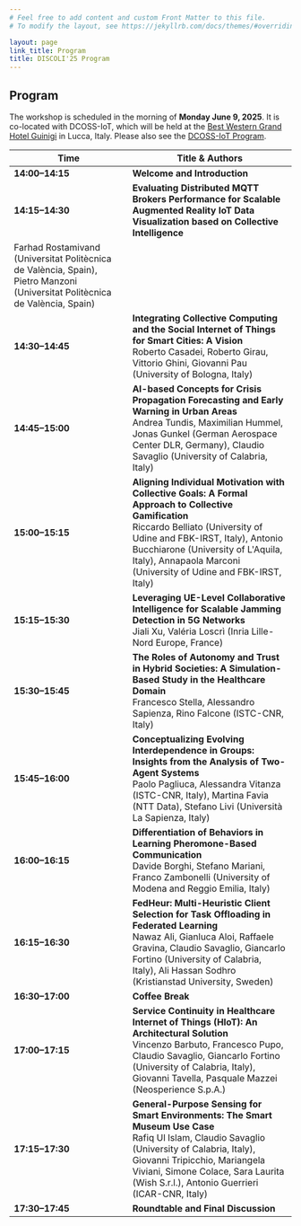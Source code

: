 ```yaml
---
# Feel free to add content and custom Front Matter to this file.
# To modify the layout, see https://jekyllrb.com/docs/themes/#overriding-theme-defaults

layout: page
link_title: Program
title: DISCOLI'25 Program
---
```


## Program

The workshop is scheduled in the morning of **Monday June 9, 2025**.
It is co-located with DCOSS-IoT, which will be held at the [Best Western Grand Hotel Guinigi](http://www.grandhotelguinigi.it/en/homepage-english/) in Lucca, Italy. Please also see the [DCOSS-IoT Program](https://dcoss.org/program/).


| Time        | Title & Authors |
|-------------|-----------------|
| **14:00–14:15** | **Welcome and Introduction** |
| **14:15–14:30** | **Evaluating Distributed MQTT Brokers Performance for Scalable Augmented Reality IoT Data Visualization based on Collective Intelligence**  
Farhad Rostamivand (Universitat Politècnica de València, Spain), Pietro Manzoni (Universitat Politècnica de València, Spain) |
| **14:30–14:45** | **Integrating Collective Computing and the Social Internet of Things for Smart Cities: A Vision**  <br/> Roberto Casadei, Roberto Girau, Vittorio Ghini, Giovanni Pau (University of Bologna, Italy) |
| **14:45–15:00** | **AI-based Concepts for Crisis Propagation Forecasting and Early Warning in Urban Areas**  <br/> Andrea Tundis, Maximilian Hummel, Jonas Gunkel (German Aerospace Center DLR, Germany), Claudio Savaglio (University of Calabria, Italy) |
| **15:00–15:15** | **Aligning Individual Motivation with Collective Goals: A Formal Approach to Collective Gamification**  <br/> Riccardo Belliato (University of Udine and FBK-IRST, Italy), Antonio Bucchiarone (University of L'Aquila, Italy), Annapaola Marconi (University of Udine and FBK-IRST, Italy) |
| **15:15–15:30** | **Leveraging UE-Level Collaborative Intelligence for Scalable Jamming Detection in 5G Networks**   <br/>  Jiali Xu, Valéria Loscrì (Inria Lille-Nord Europe, France) |
| **15:30–15:45** | **The Roles of Autonomy and Trust in Hybrid Societies: A Simulation-Based Study in the Healthcare Domain**  <br/> Francesco Stella, Alessandro Sapienza, Rino Falcone (ISTC-CNR, Italy) |
| **15:45–16:00** | **Conceptualizing Evolving Interdependence in Groups: Insights from the Analysis of Two-Agent Systems**  <br/> Paolo Pagliuca, Alessandra Vitanza (ISTC-CNR, Italy), Martina Favia (NTT Data), Stefano Livi (Università La Sapienza, Italy) |
| **16:00–16:15** | **Differentiation of Behaviors in Learning Pheromone-Based Communication**   <br/>  Davide Borghi, Stefano Mariani, Franco Zambonelli (University of Modena and Reggio Emilia, Italy) |
| **16:15–16:30** | **FedHeur: Multi-Heuristic Client Selection for Task Offloading in Federated Learning**  <br/>  Nawaz Ali, Gianluca Aloi, Raffaele Gravina, Claudio Savaglio, Giancarlo Fortino (University of Calabria, Italy), Ali Hassan Sodhro (Kristianstad University, Sweden) |
| **16:30–17:00** | **Coffee Break** |
| **17:00–17:15** | **Service Continuity in Healthcare Internet of Things (HIoT): An Architectural Solution**  <br/>  Vincenzo Barbuto, Francesco Pupo, Claudio Savaglio, Giancarlo Fortino (University of Calabria, Italy), Giovanni Tavella, Pasquale Mazzei (Neosperience S.p.A.) |
| **17:15–17:30** | **General-Purpose Sensing for Smart Environments: The Smart Museum Use Case**   <br/>  Rafiq Ul Islam, Claudio Savaglio (University of Calabria, Italy), Giovanni Tripicchio, Mariangela Viviani, Simone Colace, Sara Laurita (Wish S.r.l.), Antonio Guerrieri (ICAR-CNR, Italy) |
| **17:30–17:45** | **Roundtable and Final Discussion** |
